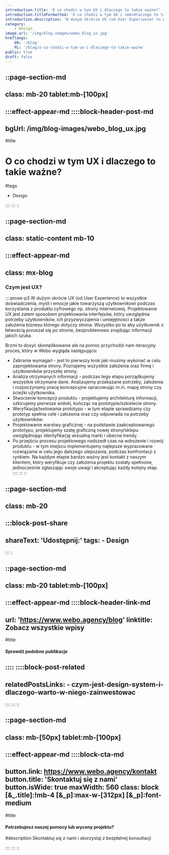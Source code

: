 ```yaml
---
introduction.title: 'O co chodzi w tym UX i dlaczego to takie ważne?'
introduction.titleFormatted: 'O co chodzi w tym UX i <em>dlaczego to takie ważne?</em>'
introduction.description: 'W dużym skrócie UX (od User Experience) to wszystkie doświadczenia, myśli i emocje jakie towarzyszą użytkownikowi podczas korzystania z produktu cyfrowego np. strony internetowej.'
category:
    - Design
image.url: '/img/blog-images/webo_blog_ux.jpg'
hreflangs:
    EN: '/blog'
    PL: '/blog/o-co-chodzi-w-tym-ux-i-dlaczego-to-takie-wazne'
public: true
draft: false
---
```



::page-section-md
---
class: mb-20 tablet:mb-[100px]
---
:::effect-appear-md
::::block-header-post-md
---
bgUrl: /img/blog-images/webo_blog_ux.jpg
---

#title
# O co chodzi w tym UX i dlaczego to takie ważne?

#tags
- Design

::::
:::
::

::page-section-md
---
class: static-content mb-10
---
:::effect-appear-md
---
class: mx-blog
---

### **Czym jest UX?**

::::prose-p3
W dużym skrócie UX (od User Experience) to wszystkie doświadczenia, myśli i emocje jakie towarzyszą użytkownikowi podczas korzystania z produktu cyfrowego np. strony internetowej. Projektowanie UX jest zatem sposobem projektowania interfejsów, który uwzględnia potrzeby użytkowników, ich przyzwyczajenia i umiejętności a także założenia biznesu którego dotyczy strona. Wszystko po to aby użytkownik z łatwością poruszał się po stronie, bezproblemowo znajdując informacji jakich szuka.

Brzmi to dosyć skomplikowanie ale na pomoc przychodzi nam iteracyjny proces, który w Webo wygląda następująco:
- Zebranie wymagań - jest to pierwszy krok jaki musimy wykonać w celu zaprojektowania strony. Poznajemy wszystkie założenia oraz firmę i użytkowników przyszłej strony.
- Analiza otrzymanych informacji - podczas tego etapu porządkujemy wszystkie otrzymane dane. Analizujemy przekazane potrzeby, założenia i rozpoczynamy pracę koncepcyjne opracowując m.in. mapę strony czy ścieżki użytkownika.
- Stworzenie koncepcji produktu - projektujemy architekturę informacji, szkicujemy pierwsze widoki, kończąc na prototypie/szkielecie strony.
- Weryfikacja/testowanie prototypu - w tym etapie sprawdzamy czy prototyp spełnia cele i założenia oraz czy odpowiada na potrzeby użytkowników. 
- Projektowanie warstwy graficznej - na podstawie zaakceptowanego prototypu, projektujemy szatę graficzną nowej strony/sklepu uwzględniając identyfikację wizualną marki i obecne trendy.
- Po przejściu procesu projektowego nadszedł czas na wdrożenie i rozwój produktu - w tym miejscu implementujemy najlepsze wypracowane rozwiązanie w celu jego dalszego ulepszania, podczas konfrontacji z rynkiem.
Na każdym etapie bardzo ważny jest kontakt z naszym klientem, który weryfikuje czy założenia projektu zostały spełnione, jednocześnie zgłaszając swoje uwagi i akceptując każdy kolejny etap. 
::::
:::
::

::page-section-md
---
class: mb-20
---
:::block-post-share
---
shareText: 'Udostępnij:'
tags:
    - Design
---

:::
::

::page-section-md
---
class: mb-20 tablet:mb-[100px]
---
:::effect-appear-md
::::block-header-link-md
---
url: 'https://www.webo.agency/blog'
linktitle: Zobacz wszystkie wpisy
---

#title
#### Sprawdź podobne publikacje

::::
::::block-post-related
---
relatedPostsLinks:
    - czym-jest-design-system-i-dlaczego-warto-w-niego-zainwestowac
---
::::
:::
::


::page-section-md
---
class: mb-[50px] tablet:mb-[100px]
---
:::effect-appear-md
::::block-cta-md
---
button.link: https://www.webo.agency/kontakt
button.title: 'Skontaktuj się z nami'
button.isWide: true
maxWidth: 560
class: block [&_.title]:!mb-4 [&_p]:max-w-[312px] [&_p]:font-medium
---

#title
#### Potrzebujesz naszej pomocy lub wyceny projektu?

#description
Skontaktuj się z nami i skorzystaj z bezpłatnej konsultacji

::::
:::
::